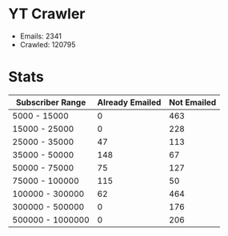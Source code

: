 # YT Crawler
- Emails: 2341
- Crawled: 120795

# Stats
| Subscriber Range  | Already Emailed | Not Emailed |
|-------|-------|-------|
| 5000 - 15000 | 0 | 463 |
| 15000 - 25000 | 0 | 228 |
| 25000 - 35000 | 47 | 113 |
| 35000 - 50000 | 148 | 67 |
| 50000 - 75000 | 75 | 127 |
| 75000 - 100000 | 115 | 50 |
| 100000 - 300000 | 62 | 464 |
| 300000 - 500000 | 0 | 176 |
| 500000 - 1000000 | 0 | 206 |
